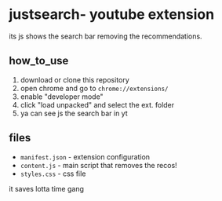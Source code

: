 # justsearch- youtube extension

its js shows the search bar removing the recommendations.


## how_to_use

1. download or clone this repository
2. open chrome and go to `chrome://extensions/`
3. enable "developer mode"
4. click "load unpacked" and select the ext. folder
5. ya can see js the search bar in yt

## files

- `manifest.json` - extension configuration
- `content.js` - main script that removes the recos!
- `styles.css` - css file


it saves lotta time gang 
